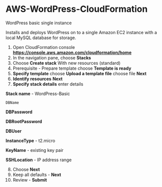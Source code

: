 # AWS-WordPress-CloudFormation

WordPress basic single instance

Installs and deploys WordPress on to a single Amazon EC2 instance with a local MySQL database for storage.

1. Open CloudFormation console **https://console.aws.amazon.com/cloudformation/home**
2. In the navigation pane, choose **Stacks**
3. Choose **Create stack** With new resources (standard)
4. Prerequisite - Prepare template choose **Template is ready**
5. **Specify template** choose **Upload a template file** choose file **Next**
6. **Identify resources** **Next**
7. **Specify stack details** enter details

**Stack name** - WordPress-Basic
  
    DBName

  **DBPassword** 

  **DBRootPassword**

  **DBUser**
  
  **InstanceType** - t2.micro

  **KeyName** - existing key pair
  
  **SSHLocation** - IP address range

8. Choose **Next**
9. Keep all defaults - **Next**
10. Review - **Submit**

